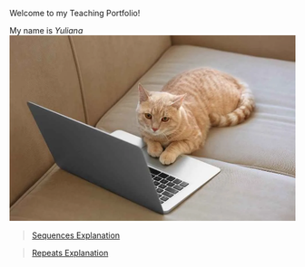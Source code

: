 Welcome to my Teaching Portfolio!

My name is *Yuliana* 
![Image](img1.webp)

> [Sequences Explanation](https://youtu.be/ZM4vr5MIOLE)

> [Repeats Explanation](https://youtu.be/7wq1z-qe9P4) 